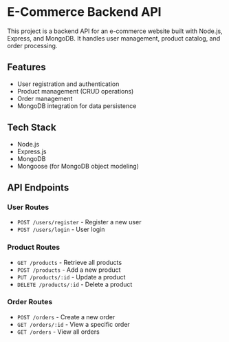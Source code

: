 # E-Commerce Backend API

This project is a backend API for an e-commerce website built with Node.js, Express, and MongoDB. It handles user management, product catalog, and order processing.

## Features
- User registration and authentication
- Product management (CRUD operations)
- Order management
- MongoDB integration for data persistence

## Tech Stack
- Node.js
- Express.js
- MongoDB
- Mongoose (for MongoDB object modeling)

## API Endpoints

### User Routes
- `POST /users/register` - Register a new user
- `POST /users/login` - User login

### Product Routes
- `GET /products` - Retrieve all products
- `POST /products` - Add a new product
- `PUT /products/:id` - Update a product
- `DELETE /products/:id` - Delete a product

### Order Routes
- `POST /orders` - Create a new order
- `GET /orders/:id` - View a specific order
- `GET /orders` - View all orders

